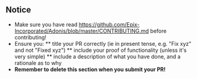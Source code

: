 ## Notice
* Make sure you have read https://github.com/Epix-Incorporated/Adonis/blob/master/CONTRIBUTING.md before contributing!
* Ensure you:
** title your PR correctly (ie in present tense, e.g. "Fix xyz" and not "Fixed xyz")
** include your proof of functionality (unless it's very simple)
** include a description of what you have done, and a rationale as to why
* **Remember to delete this section when you submit your PR!**
